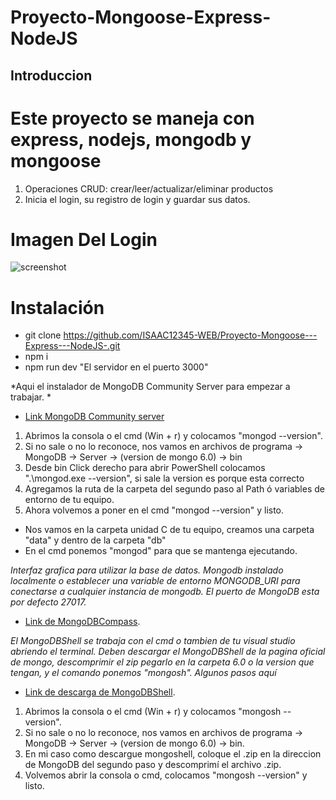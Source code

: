 # Proyecto-Mongoose-Express-NodeJS
## Introduccion 
# Este proyecto se maneja con express, nodejs, mongodb y mongoose
1. Operaciones CRUD: crear/leer/actualizar/eliminar productos
2. Inicia el login, su registro de login y guardar sus datos.
# Imagen Del Login 

![screenshot](https://user-images.githubusercontent.com/89948658/231792087-a46045ec-e4a7-46fe-aab7-93821db7725d.png)

# Instalación
- git clone https://github.com/ISAAC12345-WEB/Proyecto-Mongoose---Express---NodeJS-.git
- npm i
- npm run dev "El servidor en el puerto 3000"

*Aqui el instalador de MongoDB Community Server para empezar a trabajar. *
- [Link MongoDB Community server](https://www.mongodb.com/try/download/community)
1. Abrimos la consola o el cmd (Win + r) y colocamos "mongod --version".
2. Si no sale o no lo reconoce, nos vamos en archivos de programa -> MongoDB -> Server -> (version de mongo 6.0) -> bin
3. Desde bin Click derecho para abrir PowerShell colocamos ".\mongod.exe --version", si sale la version es porque esta correcto
4. Agregamos la ruta de la carpeta del segundo paso al Path ó variables de entorno de tu equipo.
5. Ahora volvemos a poner en el cmd "mongod --version" y listo.
- Nos vamos en la carpeta unidad C de tu equipo, creamos una carpeta "data" y dentro de la carpeta "db"
- En el cmd ponemos "mongod" para que se mantenga ejecutando.


*Interfaz grafica para utilizar la base de datos.*
*Mongodb instalado localmente o establecer una variable de entorno MONGODB_URI para conectarse a cualquier instancia de mongodb. El puerto de MongoDB esta por defecto 27017.*
- [Link de MongoDBCompass](https://www.mongodb.com/try/download/compass).

*El MongoDBShell se trabaja con el cmd o tambien de tu visual studio abriendo el terminal. Deben descargar el MongoDBShell de la pagina oficial de mongo, descomprimir el zip  pegarlo en la carpeta 6.0 o la version que tengan, y el comando ponemos "mongosh". Algunos pasos aquí*
- [Link de descarga de MongoDBShell](https://www.mongodb.com/try/download/shell).
1. Abrimos la consola o el cmd (Win + r) y colocamos "mongosh --version".
2. Si no sale o no lo reconoce, nos vamos en archivos de programa -> MongoDB -> Server -> (version de mongo 6.0) -> bin.
3. En mi caso como descargue mongoshell, coloque el .zip en la direccion de MongoDB del segundo paso y descomprimí el archivo .zip.
5. Volvemos abrir la consola o cmd, colocamos "mongosh --version" y listo.
